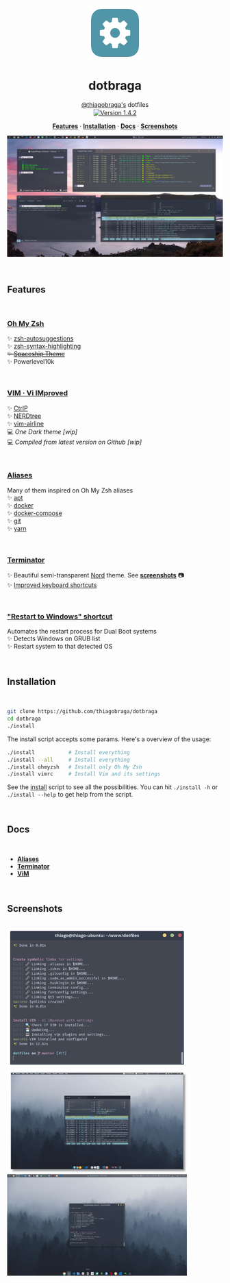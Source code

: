 <p align="center">
  <img src="./images/icons/config-icon.png" width="128" />
</p>

<h1 align="center">dotbraga</h1>

<p align="center">
  <a href="https://github.com/thiagobraga">@thiagobraga's</a> dotfiles<br>
  <a href="https://raw.githubusercontent.com/thiagobraga/todoist-userstyles/master/theme.user.css"><img src="https://img.shields.io/badge/version-1.4.2-929faf.svg" align="center" alt="Version 1.4.2"></a>
</p>

<p align="center">
  <b><a href="#features">Features</a></b> ·
  <b><a href="#installation">Installation</a></b> ·
  <b><a href="#docs">Docs</a></b> ·
  <b><a href="#screenshots">Screenshots</a></b>
</p>

<p align="center">
  <img src="./images/screenshots/dotbraga_ubuntu_2022-08-31_00-30-57.png" width="600" />
</p>

<br>

## Features

<br>

### [Oh My Zsh](https://ohmyz.sh)  

✨ [zsh-autosuggestions](https://github.com/zsh-users/zsh-autosuggestions)  
✨ [zsh-syntax-highlighting](https://github.com/zsh-users/zsh-syntax-highlighting)  
~~✨ [Spaceship Theme](https://denysdovhan.com/spaceship-prompt)~~  
✨ Powerlevel10k  

<br>

### [VIM · Vi IMproved](https://www.vim.org)  

✨ [CtrlP](https://kien.github.io/ctrlp.vim)  
✨ [NERDtree](https://github.com/preservim/nerdtree)  
✨ [vim-airline](https://github.com/vim-airline/vim-airline)  
💻 _One Dark theme [wip]_  
💻 _Compiled from latest version on Github [wip]_  

<br>

### [Aliases](./docs/aliases.md)  

Many of them inspired on Oh My Zsh aliases  
✨ [apt](./docs/aliases.md#apt)  
✨ [docker](./docs/aliases.md#docker)  
✨ [docker-compose](./docs/aliases.md#docker-compose)  
✨ [git](./docs/aliases.md#git)  
✨ [yarn](./docs/aliases.md#yarn)  

<br>

### [Terminator](./docs/terminator.md)  

✨ Beautiful semi-transparent [Nord](https://www.nordtheme.com) theme. See [**screenshots**](#screenshots) 📷  
✨ [Improved keyboard shortcuts](./docs/terminator.md#color-palette)

<br>

### ["Restart to Windows" shortcut](./src/dual-boot/windows.sh)

Automates the restart process for Dual Boot systems  
✨ Detects Windows on GRUB list  
✨ Restart system to that detected OS  

<br>

## Installation

<br>

``` sh
git clone https://github.com/thiagobraga/dotbraga
cd dotbraga
./install
```

The install script accepts some params. Here's a overview of the usage:

``` sh
./install           # Install everything
./install --all     # Install everything
./install ohmyzsh   # Install only Oh My Zsh
./install vimrc     # Install Vim and its settings
```

See the [install](./install) script to see all the possibilities. You can hit `./install -h` or `./install --help` to get help from the script.

<br>

## Docs

<br>

- [**Aliases**](./docs/aliases.md)
- [**Terminator**](./docs/terminator.md)
- [**ViM**](./docs/vim.md)

<br>

## Screenshots

<br>  

<img src="./images/screenshots/dotbraga_terminator_2020-04-06_00.21.png" width="420" />

<img src="./images/screenshots/dotbraga_macos_2020-04-07_13.53.png" width="420" />

<img src="./images/screenshots/dotbraga_ubuntu_2020-04-06_00.18.png" width="420" />